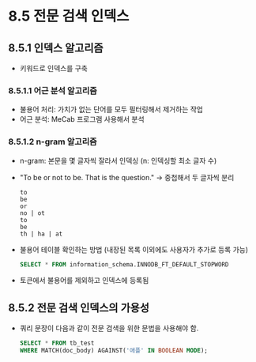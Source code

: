 # 8.5 전문 검색 인덱스
## 8.5.1 인덱스 알고리즘
- 키워드로 인덱스를 구축
### 8.5.1.1 어근 분석 알고리즘
- 불용어 처리: 가치가 없는 단어를 모두 필터링해서 제거하는 작업
- 어근 분석: MeCab 프로그램 사용해서 분석
### 8.5.1.2 n-gram 알고리즘
- n-gram: 본문을 몇 글자씩 잘라서 인덱싱 (n: 인덱싱할 최소 글자 수)
- "To be or not to be. That is the question."
-> 중첩해서 두 글자씩 분리

    ```  
    to 
    be 
    or 
    no | ot
    to 
    be 
    th | ha | at
    ```
- 불용어 테이블 확인하는 방법 (내장된 목록 이외에도 사용자가 추가로 등록 가능)
    ```sql
    SELECT * FROM information_schema.INNODB_FT_DEFAULT_STOPWORD
    ```
- 토큰에서 불용어를 제외하고 인덱스에 등록됨
## 8.5.2 전문 검색 인덱스의 가용성
- 쿼리 문장이 다음과 같이 전문 검색을 위한 문법을 사용해야 함. 
    ```SQL
    SELECT * FROM tb_test
    WHERE MATCH(doc_body) AGAINST('애플' IN BOOLEAN MODE);
    ```